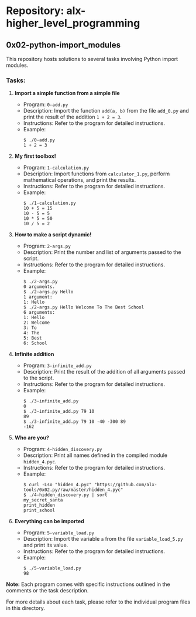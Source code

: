 # Repository: alx-higher_level_programming

## 0x02-python-import_modules

This repository hosts solutions to several tasks involving Python import modules.

### Tasks:

1. **Import a simple function from a simple file**  
   - Program: `0-add.py`
   - Description: Import the function `add(a, b)` from the file `add_0.py` and print the result of the addition `1 + 2 = 3`.
   - Instructions: Refer to the program for detailed instructions.
   - Example:
     ```
     $ ./0-add.py
     1 + 2 = 3
     ```

2. **My first toolbox!**
   - Program: `1-calculation.py`
   - Description: Import functions from `calculator_1.py`, perform mathematical operations, and print the results.
   - Instructions: Refer to the program for detailed instructions.
   - Example:
     ```
     $ ./1-calculation.py
     10 + 5 = 15
     10 - 5 = 5
     10 * 5 = 50
     10 / 5 = 2
     ```

3. **How to make a script dynamic!**
   - Program: `2-args.py`
   - Description: Print the number and list of arguments passed to the script.
   - Instructions: Refer to the program for detailed instructions.
   - Example:
     ```
     $ ./2-args.py
     0 arguments.
     $ ./2-args.py Hello
     1 argument:
     1: Hello
     $ ./2-args.py Hello Welcome To The Best School
     6 arguments:
     1: Hello
     2: Welcome
     3: To
     4: The
     5: Best
     6: School
     ```

4. **Infinite addition**
   - Program: `3-infinite_add.py`
   - Description: Print the result of the addition of all arguments passed to the script.
   - Instructions: Refer to the program for detailed instructions.
   - Example:
     ```
     $ ./3-infinite_add.py
     0
     $ ./3-infinite_add.py 79 10
     89
     $ ./3-infinite_add.py 79 10 -40 -300 89 
     -162
     ```

5. **Who are you?**
   - Program: `4-hidden_discovery.py`
   - Description: Print all names defined in the compiled module `hidden_4.pyc`.
   - Instructions: Refer to the program for detailed instructions.
   - Example:
     ```
     $ curl -Lso "hidden_4.pyc" "https://github.com/alx-tools/0x02.py/raw/master/hidden_4.pyc"
     $ ./4-hidden_discovery.py | sort
     my_secret_santa
     print_hidden
     print_school
     ```

6. **Everything can be imported**
   - Program: `5-variable_load.py`
   - Description: Import the variable `a` from the file `variable_load_5.py` and print its value.
   - Instructions: Refer to the program for detailed instructions.
   - Example:
     ```
     $ ./5-variable_load.py
     98
     ```

**Note:** Each program comes with specific instructions outlined in the comments or the task description.

For more details about each task, please refer to the individual program files in this directory.